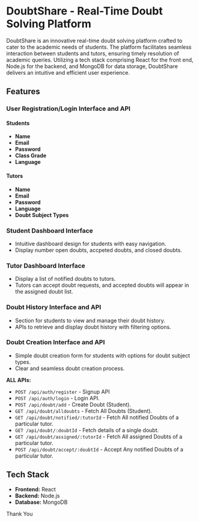 # DoubtShare - Real-Time Doubt Solving Platform

DoubtShare is an innovative real-time doubt solving platform crafted to cater to the academic needs of students. The platform facilitates seamless interaction between students and tutors, ensuring timely resolution of academic queries. Utilizing a tech stack comprising React for the front end, Node.js for the backend, and MongoDB for data storage, DoubtShare delivers an intuitive and efficient user experience.

## Features

### User Registration/Login Interface and API

#### Students
- **Name**
- **Email**
- **Password**
- **Class Grade**
- **Language**

#### Tutors
- **Name**
- **Email**
- **Password**
- **Language**
- **Doubt Subject Types**



### Student Dashboard Interface

- Intuitive dashboard design for students with easy navigation.
- Display number open doubts, accpeted doubts, and closed doubts.

### Tutor Dashboard Interface

- Display a list of notified doubts to tutors.
- Tutors can accept doubt requests, and accepted doubts will appear in the assigned doubt list.

### Doubt History Interface and API

- Section for students to view and manage their doubt history.
- APIs to retrieve and display doubt history with filtering options.


### Doubt Creation Interface and API

- Simple doubt creation form for students with options for doubt subject types.
- Clear and seamless doubt creation process.

  
**ALL APIs:**
- `POST /api/auth/register` - Signup API
- `POST /api/auth/login` - Login API.
- `POST /api/doubt/add` - Create Doubt  (Student).
- `GET /api/doubt/alldoubts` - Fetch All Doubts (Student).
- `GET /api/doubt/notified/:tutorId` - Fetch All notified Doubts of a particular tutor.
- `GET /api/doubt/:doubtId` -  Fetch details of a single doubt.
- `GET /api/doubt/assigned/:tutorId` -  Fetch All assigned Doubts of a particular tutor.
- `POST /api/doubt/accept/:doubtId` -  Accept Any notified Doubts of a particular tutor.

## Tech Stack

- **Frontend:** React
- **Backend:** Node.js
- **Database:** MongoDB




Thank You

